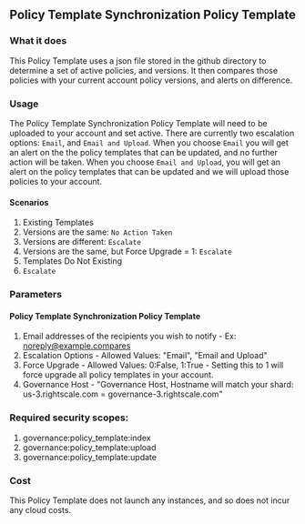 ## Policy Template Synchronization Policy Template

### What it does

This Policy Template uses a json file stored in the github directory to determine a set of active policies, and versions. It then compares those
 policies with your current account policy versions, and alerts on difference. 

### Usage
The Policy Template Synchronization Policy Template will need to be uploaded to your account and set active. There are currently two escalation options: `Email`,
and `Email and Upload`. When you choose `Email` you will get an alert on the the policy templates that can be updated, and no further action will be taken. 
When you choose `Email and Upload`, you will get an alert on the policy templates that can be updated and we will upload those policies to your account. 

#### Scenarios
1. Existing Templates
  1. Versions are the same: `No Action Taken`
  2. Versions are different: `Escalate`
  3. Versions are the same, but Force Upgrade = 1: `Escalate`
2. Templates Do Not Existing
  1. `Escalate`

### Parameters

#### Policy Template Synchronization Policy Template
1. Email addresses of the recipients you wish to notify - Ex: noreply@example.compares
2. Escalation Options - Allowed Values: "Email", "Email and Upload"
3. Force Upgrade - Allowed Values: 0:False, 1:True - Setting this to 1 will force upgrade all policy templates in your account. 
4. Governance Host - "Governance Host, Hostname will match your shard: us-3.rightscale.com = governance-3.rightscale.com"

### Required security scopes:
1. governance:policy_template:index
2. governance:policy_template:upload
3. governance:policy_template:update

### Cost

This Policy Template does not launch any instances, and so does not incur any cloud costs.